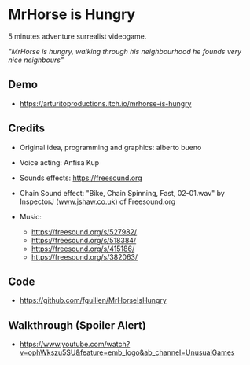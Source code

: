 # MrHorse is Hungry

5 minutes adventure surrealist videogame.

_"MrHorse is hungry, walking through his neighbourhood he founds very nice neighbours"_


## Demo

- https://arturitoproductions.itch.io/mrhorse-is-hungry

## Credits

- Original idea, programming and graphics: alberto bueno
- Voice acting: Anfisa Kup

- Sounds effects: https://freesound.org
- Chain Sound effect: "Bike, Chain Spinning, Fast, 02-01.wav" by InspectorJ (www.jshaw.co.uk) of Freesound.org
- Music: 
  - https://freesound.org/s/527982/
  - https://freesound.org/s/518384/
  - https://freesound.org/s/415186/
  - https://freesound.org/s/382063/

## Code

- https://github.com/fguillen/MrHorseIsHungry
  
## Walkthrough (Spoiler Alert)

- https://www.youtube.com/watch?v=ophWkszu5SU&feature=emb_logo&ab_channel=UnusualGames
